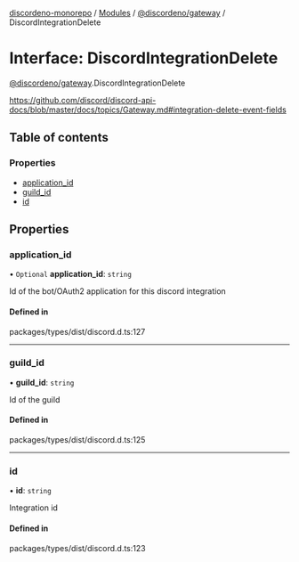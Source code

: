 [discordeno-monorepo](../README.md) / [Modules](../modules.md) / [@discordeno/gateway](../modules/discordeno_gateway.md) / DiscordIntegrationDelete

# Interface: DiscordIntegrationDelete

[@discordeno/gateway](../modules/discordeno_gateway.md).DiscordIntegrationDelete

https://github.com/discord/discord-api-docs/blob/master/docs/topics/Gateway.md#integration-delete-event-fields

## Table of contents

### Properties

- [application_id](discordeno_gateway.DiscordIntegrationDelete.md#application_id)
- [guild_id](discordeno_gateway.DiscordIntegrationDelete.md#guild_id)
- [id](discordeno_gateway.DiscordIntegrationDelete.md#id)

## Properties

### application_id

• `Optional` **application_id**: `string`

Id of the bot/OAuth2 application for this discord integration

#### Defined in

packages/types/dist/discord.d.ts:127

---

### guild_id

• **guild_id**: `string`

Id of the guild

#### Defined in

packages/types/dist/discord.d.ts:125

---

### id

• **id**: `string`

Integration id

#### Defined in

packages/types/dist/discord.d.ts:123
